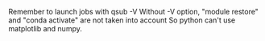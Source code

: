 Remember to launch jobs with qsub -V
Without -V option, "module restore" and "conda activate" are not taken into account
So python can't use matplotlib and numpy.
